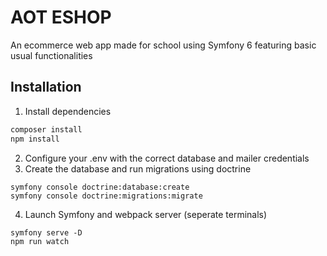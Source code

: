 # AOT ESHOP

An ecommerce web app made for school using Symfony 6 featuring basic usual functionalities

## Installation

1. Install dependencies

```bash
composer install
npm install
```

2. Configure your .env with the correct database and mailer credentials
3. Create the database and run migrations using doctrine
```
symfony console doctrine:database:create
symfony console doctrine:migrations:migrate
```
4. Launch Symfony and webpack server (seperate terminals)

```
symfony serve -D
npm run watch
```
